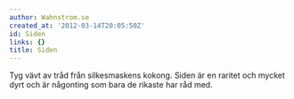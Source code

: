 ```yaml
---
author: Wahnstrom.se
created_at: '2012-03-14T20:05:50Z'
id: Siden
links: {}
title: Siden
---
```


Tyg vävt av tråd från silkesmaskens kokong. Siden är en raritet och mycket dyrt och är någonting som
bara de rikaste har råd med.